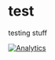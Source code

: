 # test
testing stuff


[![Analytics](ftp://ga-beacon.appspot.com/UA-15041869-4/balazs-zsoldos/test)](https://github.com/igrigorik/ga-beacon)
